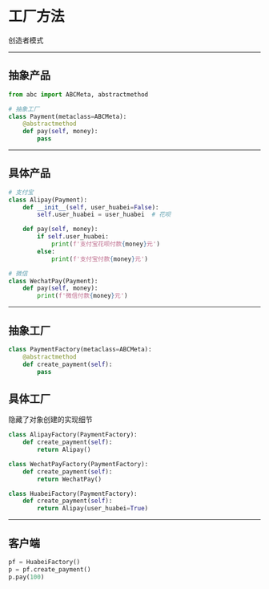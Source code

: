 # 工厂方法

创造者模式

---
## 抽象产品

```python
from abc import ABCMeta, abstractmethod

# 抽象工厂
class Payment(metaclass=ABCMeta):
    @abstractmethod
    def pay(self, money):
        pass
```

---
## 具体产品

```python
# 支付宝 
class Alipay(Payment):
    def __init__(self, user_huabei=False):
        self.user_huabei = user_huabei  # 花呗

    def pay(self, money):
        if self.user_huabei:
            print(f'支付宝花呗付款{money}元')
        else:
            print(f'支付宝付款{money}元')
```


```python
# 微信
class WechatPay(Payment):
    def pay(self, money):
        print(f'微信付款{money}元')
```

---
## 抽象工厂

```python
class PaymentFactory(metaclass=ABCMeta):
    @abstractmethod
    def create_payment(self):
        pass
```

## 具体工厂

隐藏了对象创建的实现细节

```python
class AlipayFactory(PaymentFactory):
    def create_payment(self):
        return Alipay()
```


```python
class WechatPayFactory(PaymentFactory):
    def create_payment(self):
        return WechatPay()
```


```python
class HuabeiFactory(PaymentFactory):
    def create_payment(self):
        return Alipay(user_huabei=True)
```

---
## 客户端

```python
pf = HuabeiFactory()
p = pf.create_payment()
p.pay(100)
```

